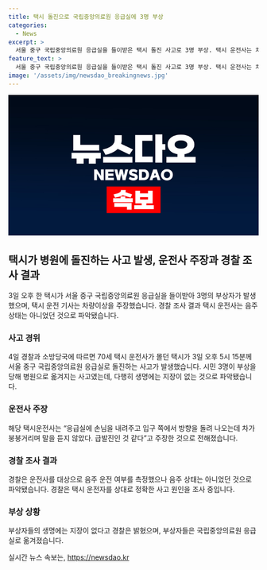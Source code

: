 ```yaml
---
title: 택시 돌진으로 국립중앙의료원 응급실에 3명 부상
categories:
  - News
excerpt: >
  서울 중구 국립중앙의료원 응급실을 들이받은 택시 돌진 사고로 3명 부상. 택시 운전사는 차량 이상 주장하며 음주 아닌 것으로 확인. 경찰, 사고 원인 조사 중.
feature_text: >
  서울 중구 국립중앙의료원 응급실을 들이받은 택시 돌진 사고로 3명 부상. 택시 운전사는 차량 이상 주장하며 음주 아닌 것으로 확인. 경찰, 사고 원인 조사 중.
image: '/assets/img/newsdao_breakingnews.jpg'
---
```


<p><img src="/assets/img/newsdao_breakingnews.jpg" alt="firstkoreanews 속보" /></p>

<h2 data-ke-size="size26">택시가 병원에 돌진하는 사고 발생, 운전사 주장과 경찰 조사 결과</h2>

<p data-ke-size="size16">3일 오후 한 택시가 서울 중구 국립중앙의료원 응급실을 들이받아 3명의 부상자가 발생했으며, 택시 운전 기사는 차량이상을 주장했습니다. 경찰 조사 결과 택시 운전사는 음주 상태는 아니었던 것으로 파악됐습니다.</p>

<h3>사고 경위</h3>

<p data-ke-size="size16">4일 경찰과 소방당국에 따르면 70세 택시 운전사가 몰던 택시가 3일 오후 5시 15분께 서울 중구 국립중앙의료원 응급실로 돌진하는 사고가 발생했습니다. 시민 3명이 부상을 당해 병원으로 옮겨지는 사고였는데, 다행히 생명에는 지장이 없는 것으로 파악됐습니다.</p>

<h3>운전사 주장</h3>

<p data-ke-size="size16">해당 택시운전사는 “응급실에 손님을 내려주고 입구 쪽에서 방향을 돌려 나오는데 차가 붕붕거리며 말을 듣지 않았다. 급발진인 것 같다”고 주장한 것으로 전해졌습니다.</p>

<h3>경찰 조사 결과</h3>

<p data-ke-size="size16">경찰은 운전사를 대상으로 음주 운전 여부를 측정했으나 음주 상태는 아니었던 것으로 파악됐습니다. 경찰은 택시 운전자를 상대로 정확한 사고 원인을 조사 중입니다.</p>

<h3>부상 상황</h3>

<p data-ke-size="size16">부상자들의 생명에는 지장이 없다고 경찰은 밝혔으며, 부상자들은 국립중앙의료원 응급실로 옮겨졌습니다.</p>
실시간 뉴스 속보는, <a href="https://newsdao.kr" rel="dofollow">https://newsdao.kr</a>


